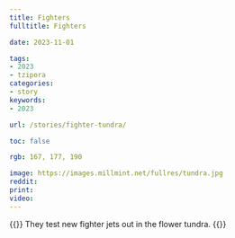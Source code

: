 ```yaml
---
title: Fighters
fulltitle: Fighters

date: 2023-11-01

tags:
- 2023
- tzipora
categories:
- story
keywords:
- 2023

url: /stories/fighter-tundra/

toc: false

rgb: 167, 177, 190

image: https://images.millmint.net/fullres/tundra.jpg
reddit:
print:
video:
---
```

{{<note caption>}}
They test new fighter jets out in the flower tundra.
{{</note>}}